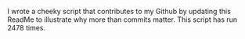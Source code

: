 I wrote a cheeky script that contributes to my Github by updating this ReadMe to illustrate why more than commits matter. This script has run 2478 times.